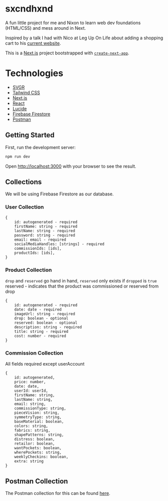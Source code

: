 # sxcndhxnd

A fun little project for me and Nixon to learn web dev foundations (HTML/CSS) and mess around in Next.

Inspired by a talk I had with Nico at Leg Up On Life about adding a shopping cart to his [current website](https://www.sxcndhxnd.com/).

This is a [Next.js](https://nextjs.org/) project bootstrapped with [`create-next-app`](https://github.com/vercel/next.js/tree/canary/packages/create-next-app).

# Technologies

- [SVGR](https://github.com/gregberge/svgr)
- [Tailwind CSS](https://tailwindcss.com/)
- [Next.js](https://nextjs.org/)
- [React](https://docs.astro.build/en/guides/integrations-guide/react/)
- [Lucide](https://lucide.dev/)
- [Firebase Firestore](https://firebase.google.com/docs/firestore)
- [Postman](https://www.postman.com/)

## Getting Started

First, run the development server:

```bash
npm run dev
```

Open [http://localhost:3000](http://localhost:3000) with your browser to see the result.

## Collections

We will be using Firebase Firestore as our database.

### User Collection

```
{
    id: autogenerated - required
    firstName: string - required
    lastName: string - required
    password: string - required
    email: email - required
    socialMediaHandles: [strings] - required
    commissionIds: [ids],
    productIds: [ids],
}
```

### Product Collection

`drop` and `reserved` go hand in hand, `reserved` only exists if `dropped` is `true`
reserved - indicates that the product was commissioned or reserved from drop

```
{
    id: autogenerated - required
    date: date - required
    imageUrl: string - required
    drop: boolean - optional
    reserved: boolean - optional
    description: string - required
    title: string - required
    cost: number - required
}
```

### Commission Collection

All fields required except userAccount

```
{
    id: autogenerated,
    price: number,
    date: date,
    userId: userId,
    firstName: string,
    lastName: string,
    email: string,
    commissionType: string,
    pieceVision: string,
    symmetryType: string,
    baseMaterial: boolean,
    colors: string,
    fabrics: string,
    shapePatterns: string,
    distress: boolean,
    retailor: boolean,
    wantPockets: boolean,
    wherePockets: string,
    weeklyCheckins: boolean,
    extra: string
}
```

## Postman Collection
The Postman collection for this can be found [here](https://wangshun-7257.postman.co/workspace/Wangshun-Workspace~c59e525d-2b21-413c-abc6-ba072b90e8b0/collection/21868533-4b12fbcf-9486-4523-b546-34a7fc3e4ad1?action=share&creator=21868533).